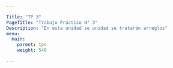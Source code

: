 ```yaml
---

Title: "TP 3"
PageTitle: "Trabajo Práctico N° 3"
Description: "En esta unidad se unidad se tratarán arreglos"
menu:
  main:
    parent: tps
    weight: 540
    
---
```





